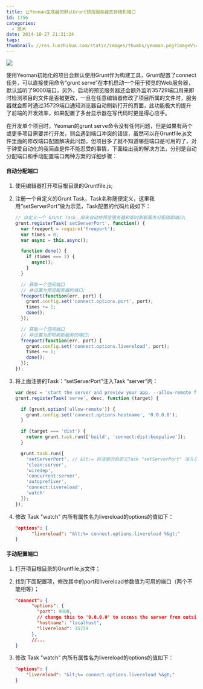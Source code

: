 ```yaml
---
title: 让Yeoman生成器的默认Grunt预览服务器支持随机端口
id: 1756
categories:
  - 技术
date: 2014-10-27 21:31:24
tags:
thumbnail: //res.luozhihua.com/static/images/thumbs/yeoman.png?imageView2/1/w/345/h/163
---
```


![](//res.luozhihua.com/static/images/thumbs/yeoman.png)

使用Yeoman初始化的项目会默认使用Grunt作为构建工具，Grunt配置了connect任务，可以直接使用命令“grunt serve”在本机启动一个用于预览的Web服务器，默认监听了9000端口，另外，启动的预览服务器还会额外监听35729端口用来即时检测项目的文件是否被更改，一旦在任意编辑器修改了项目所属的文件时，服务器就会即时通过35729端口通知浏览器自动刷新打开的页面，此功能极大的提升了前端的开发效率，如果配置了多台显示器在写代码时更是得心应手。

在开发单个项目时，Yeoman的grunt serve命令没有任何问题，但是如果有两个或更多项目需要并行开发，则会遇到端口冲突的错误，虽然可以在Gruntfile.js文件里面的修改端口配置解决此问题，但项目多了就不知道哪些端口是可用的了，对于钟爱自动化的我简直是件不能忍受的事情，下面给出我的解决方法，分别是自动分配端口和手动配置端口两种方案的详细步骤：<!--more-->

#### 自动分配端口

1.  使用编辑器打开项目根目录的Gruntfile.js;
2.  注册一个自定义的Grunt Task，Task名称随便定义，这里我用“setServerPort”做为示范，Task配置的代码片段如下：

    ```javascript
    // 自定义一个 Grunt Task，用来自动给预览服务器和即时刷新服务分配随即端口;
    grunt.registerTask('setServerPort', function() {
      var freeport = require('freeport');
      var times = 0;
      var async = this.async();

      function done() {
        if (times === 2) {
          async();
        }
      }

      // 获取一个空闲端口
      // 并设置为预览服务器的端口;
      freeport(function(err, port) {
        grunt.config.set('connect.options.port', port);
        times += 1;
        done();
      });

      // 获取一个空闲端口
      // 并设置为即时刷新服务的端口;
      freeport(function(err, port) {
        grunt.config.set('connect.options.livereload', port);
        times += 1;
        done();
      });
    });
    ```

3.  将上面注册的Task：“setServerPort”注入Task “server”内：

    ```javascript
    var desc = 'start the server and preview your app, --allow-remote for remote access';
    grunt.registerTask('serve', desc, function (target) {

      if (grunt.option('allow-remote')) {
        grunt.config.set('connect.options.hostname', '0.0.0.0');
      }

      if (target === 'dist') {
        return grunt.task.run(['build', 'connect:dist:keepalive']);
      }

      grunt.task.run([
        'setServerPort', // &lt;= 将注册的自定义Task "setServerPort" 注入在此处。
        'clean:server',
        'wiredep',
        'concurrent:server',
        'autoprefixer',
        'connect:livereload',
        'watch'
      ]);
    });
    ```

4.  修改 Task "watch" 内所有属性名为livereload的options的值如下：

    ```json
    "options": {
          "livereload": "&lt;%= connect.options.livereload %&gt;"
    }
    ```

#### 手动配置端口

1.  打开项目根目录的Gruntfile.js文件；
2.  找到下面配置项，修改其中的port和livereload参数值为可用的端口（两个不能相等）；

    ```json
    "connect": {
          "options": {
            "port": 9000,
            // change this to '0.0.0.0' to access the server from outside
            "hostname": "localhost",
            "livereload": 35729
          },
          //...
    }
    ```

3.  修改 Task "watch" 内所有属性名为livereload的options的值如下：

    ```json
    "options": {
        "livereload": "&lt;%= connect.options.livereload %&gt;"
    }
    ```
